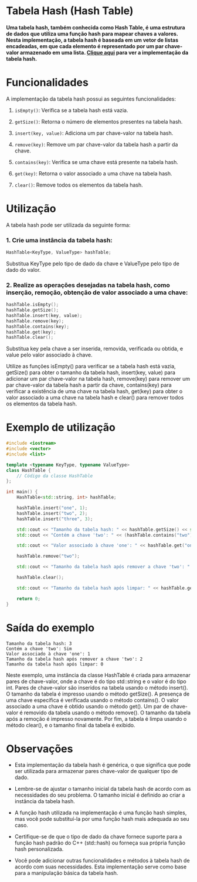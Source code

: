# Tabela Hash (Hash Table)

#### Uma tabela hash, também conhecida como Hash Table, é uma estrutura de dados que utiliza uma função hash para mapear chaves a valores. Nesta implementação, a tabela hash é baseada em um vetor de listas encadeadas, em que cada elemento é representado por um par chave-valor armazenado em uma lista. [Clique aqui](../hashtable.cpp) para ver a implementação da tabela hash.

# Funcionalidades
A implementação da tabela hash possui as seguintes funcionalidades:

1. `isEmpty()`: Verifica se a tabela hash está vazia.

2. `getSize()`: Retorna o número de elementos presentes na tabela hash.

3. `insert(key, value)`: Adiciona um par chave-valor na tabela hash.

4. `remove(key)`: Remove um par chave-valor da tabela hash a partir da chave.

5. `contains(key)`: Verifica se uma chave está presente na tabela hash.

6. `get(key)`: Retorna o valor associado a uma chave na tabela hash.

7. `clear()`: Remove todos os elementos da tabela hash.


# Utilização
A tabela hash pode ser utilizada da seguinte forma:

### 1. Crie uma instância da tabela hash:
```cpp
HashTable<KeyType, ValueType> hashTable;
```
Substitua KeyType pelo tipo de dado da chave e ValueType pelo tipo de dado do valor.


### 2. Realize as operações desejadas na tabela hash, como inserção, remoção, obtenção de valor associado a uma chave:
```cpp
hashTable.isEmpty();
hashTable.getSize();
hashTable.insert(key, value);
hashTable.remove(key);
hashTable.contains(key);
hashTable.get(key);
hashTable.clear();
```
Substitua key pela chave a ser inserida, removida, verificada ou obtida, e value pelo valor associado à chave.

Utilize as funções isEmpty() para verificar se a tabela hash está vazia, getSize() para obter o tamanho da tabela hash, insert(key, value) para adicionar um par chave-valor na tabela hash, remove(key) para remover um par chave-valor da tabela hash a partir da chave, contains(key) para verificar a existência de uma chave na tabela hash, get(key) para obter o valor associado a uma chave na tabela hash e clear() para remover todos os elementos da tabela hash.

# Exemplo de utilização
```cpp
#include <iostream>
#include <vector>
#include <list>

template <typename KeyType, typename ValueType>
class HashTable {
    // Código da classe HashTable
};

int main() {
    HashTable<std::string, int> hashTable;

    hashTable.insert("one", 1);
    hashTable.insert("two", 2);
    hashTable.insert("three", 3);

    std::cout << "Tamanho da tabela hash: " << hashTable.getSize() << std::endl;
    std::cout << "Contém a chave 'two': " << (hashTable.contains("two") ? "Sim" : "Não") << std::endl;

    std::cout << "Valor associado à chave 'one': " << hashTable.get("one") << std::endl;

    hashTable.remove("two");

    std::cout << "Tamanho da tabela hash após remover a chave 'two': " << hashTable.getSize() << std::endl;

    hashTable.clear();

    std::cout << "Tamanho da tabela hash após limpar: " << hashTable.getSize() << std::endl;

    return 0;
}
```
# Saída do exemplo
```
Tamanho da tabela hash: 3
Contém a chave 'two': Sim
Valor associado à chave 'one': 1
Tamanho da tabela hash após remover a chave 'two': 2
Tamanho da tabela hash após limpar: 0
```
Neste exemplo, uma instância da classe HashTable é criada para armazenar pares de chave-valor, onde a chave é do tipo std::string e o valor é do tipo int. Pares de chave-valor são inseridos na tabela usando o método insert(). O tamanho da tabela é impresso usando o método getSize(). A presença de uma chave específica é verificada usando o método contains(). O valor associado a uma chave é obtido usando o método get(). Um par de chave-valor é removido da tabela usando o método remove(). O tamanho da tabela após a remoção é impresso novamente. Por fim, a tabela é limpa usando o método clear(), e o tamanho final da tabela é exibido.

# Observações
- Esta implementação da tabela hash é genérica, o que significa que pode ser utilizada para armazenar pares chave-valor de qualquer tipo de dado.

- Lembre-se de ajustar o tamanho inicial da tabela hash de acordo com as necessidades do seu problema. O tamanho inicial é definido ao criar a instância da tabela hash.

- A função hash utilizada na implementação é uma função hash simples, mas você pode substituí-la por uma função hash mais adequada ao seu caso.

- Certifique-se de que o tipo de dado da chave fornece suporte para a função hash padrão do C++ (std::hash) ou forneça sua própria função hash personalizada.

- Você pode adicionar outras funcionalidades e métodos à tabela hash de acordo com suas necessidades. Esta implementação serve como base para a manipulação básica da tabela hash.
